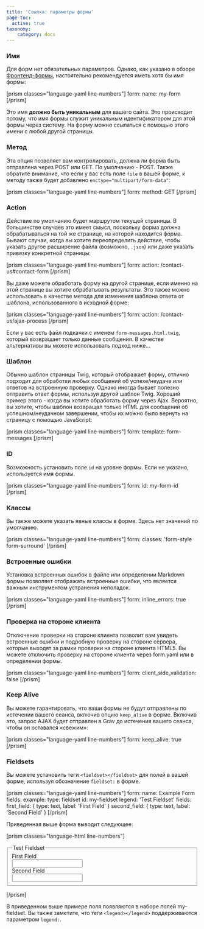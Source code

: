 ```yaml
---
title: 'Ссылка: параметры формы'
page-toc:
  active: true
taxonomy:
    category: docs
---
```



### Имя

Для форм нет обязательных параметров. Однако, как указано в обзоре [Фронтенд-формы](../../forms), настоятельно рекомендуется иметь хотя бы имя формы:

[prism classes="language-yaml line-numbers"]
form:
    name: my-form
[/prism]

Это имя **должно быть уникальным** для вашего сайта. Это происходит потому, что имя формы служит уникальным идентификатором для этой формы через систему. На форму можно ссылаться с помощью этого имени с любой другой страницы.

### Метод

Эта опция позволяет вам контролировать, должна ли форма быть отправлена ​​через POST или GET. По умолчанию - POST. Также обратите внимание, что если у вас есть поле `file` в вашей форме, к методу также будет добавлено `enctype="multipart/form-data"`:

[prism classes="language-yaml line-numbers"]
form:
    method: GET
[/prism]


### Action

Действие по умолчанию будет маршрутом текущей страницы. В большинстве случаев это имеет смысл, поскольку форма должна обрабатываться на той же странице, на которой находится форма. Бывают случаи, когда вы хотите переопределить действие, чтобы указать другое расширение файла (возможно, `.json`) или даже указать привязку конкретной страницы:

[prism classes="language-yaml line-numbers"]
form:
    action: /contact-us#contact-form
[/prism]

Вы даже можете обработать форму на другой странице, если именно на этой странице вы хотите обрабатывать результаты. Это также можно использовать в качестве метода для изменения шаблона ответа от шаблона, использованного в исходной форме:

[prism classes="language-yaml line-numbers"]
form:
    action: /contact-us/ajax-process
[/prism]

Если у вас есть файл подкачки с именем `form-messages.html.twig`, который возвращает только данные сообщения. В качестве альтернативы вы можете использовать подход ниже...

### Шаблон

Обычно шаблон страницы Twig, который отображает форму, отлично подходит для обработки любых сообщений об успехе/неудаче или ответов на встроенную проверку. Однако иногда бывает полезно отправить ответ формы, используя другой шаблон Twig. Хороший пример этого - когда вы хотите обработать форму через Ajax. Вероятно, вы хотите, чтобы шаблон возвращал только HTML для сообщений об успешном/неудачном завершении, чтобы их можно было вернуть на страницу с помощью JavaScript:

[prism classes="language-yaml line-numbers"]
form:
    template: form-messages
[/prism]

### ID

Возможность установить поле `id` на уровне формы. Если не указано, используется имя формы.

[prism classes="language-yaml line-numbers"]
form:
    id: my-form-id
[/prism]

### Классы

Вы также можете указать явные классы в форме. Здесь нет значений по умолчанию.

[prism classes="language-yaml line-numbers"]
form:
    classes: 'form-style form-surround'
[/prism]

### Встроенные ошибки

Установка встроенных ошибок в файле или определении Markdown формы позволяет отображать встроенные ошибки, что является важным инструментом устранения неполадок.

[prism classes="language-yaml line-numbers"]
form:
    inline_errors: true
[/prism]

### Проверка на стороне клиента

Отключение проверки на стороне клиента позволит вам увидеть встроенные ошибки и подробную проверку на стороне сервера, которые выходят за рамки проверки на стороне клиента HTML5. Вы можете отключить проверку на стороне клиента через form.yaml или в определении формы.

[prism classes="language-yaml line-numbers"]
form:
    client_side_validation: false
[/prism]

### Keep Alive

Вы можете гарантировать, что ваши формы не будут отправлены по истечении вашего сеанса, включив опцию `keep_alive` в форме. Включив это, запрос AJAX будет отправлен в Grav до истечения вашего сеанса, чтобы он оставался «свежим»:

[prism classes="language-yaml line-numbers"]
form:
    keep_alive: true
[/prism]

### Fieldsets

Вы можете установить теги `<fieldset></fieldset>` для полей в вашей форме, используя обозначение `fieldset:` в форме.

[prism classes="language-yaml line-numbers"]
form:
    name: Example Form
    fields:
        example:
            type: fieldset
            id: my-fieldset
            legend: 'Test Fieldset'
            fields:
                first_field: { type: text, label: 'First Field' }
                second_field: { type: text, label: 'Second Field' }
[/prism]

Приведенная выше форма выводит следующее:

[prism classes="language-html line-numbers"]
<form action="/grav/example/forms" class="" id="my-example-form" method="post" name="Example Form">
  <fieldset id="my-fieldset">
    <legend>Test Fieldset</legend>
    <div class="form-group">
      <div class="form-label-wrapper">
        <label class="form-label">First Field</label>
      </div>
      <div class="form-data" data-grav-default="null" data-grav-disabled="true" data-grav-field="text">
        <div class="form-input-wrapper">
          <input class="form-input" name="data[first_field]" type="text" value="">
        </div>
      </div>
    </div>
    <div class="form-group">
      <div class="form-label-wrapper">
        <label class="form-label">Second Field</label>
      </div>
      <div class="form-data" data-grav-default="null" data-grav-disabled="true" data-grav-field="text">
        <div class="form-input-wrapper">
          <input class="form-input" name="data[second_field]" type="text" value="">
        </div>
      </div>
    </div>
  </fieldset>
</form>
[/prism]

В приведенном выше примере поля появляются в наборе полей my-fieldset. Вы также заметите, что теги `<legend></legend>` поддерживаются параметром `legend:`.
